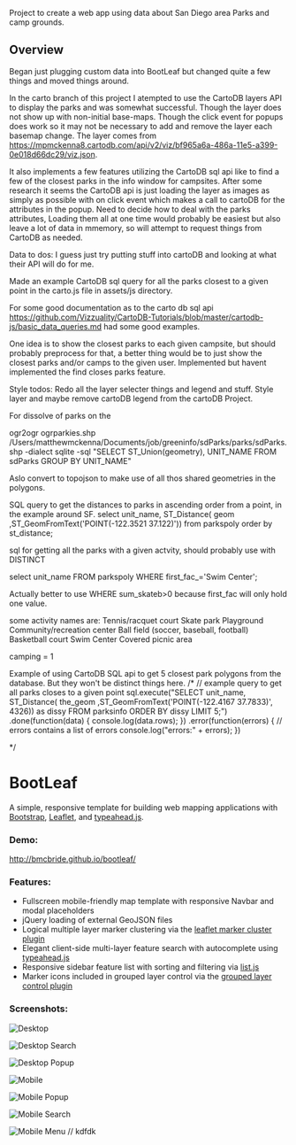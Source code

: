 Project to create a web app using data about San Diego area Parks and camp grounds.

## Overview

Began just plugging custom data into BootLeaf but changed quite a few things and moved things around.  

In the carto branch of this project I atempted to use the CartoDB layers API to display the parks and was somewhat successful. Though the layer does not show up with non-initial base-maps. Though the click event for popups does work so it may not be necessary to add and remove the layer each basemap change. The layer comes from https://mpmckenna8.cartodb.com/api/v2/viz/bf965a6a-486a-11e5-a399-0e018d66dc29/viz.json.

It also implements a few features utilizing the CartoDB sql api like to find a few of the closest parks in the info window for campsites. After some research it seems the CartoDB api is just loading the layer as images as simply as possible with on click event which makes a call to cartoDB for the attributes in the popup.  Need to decide how to deal with the parks attributes, Loading them all at one time would probably be easiest but also leave a lot of data in mmemory, so will attempt to request things from CartoDB as needed.



Data to dos:
  I guess just try putting stuff into cartoDB and looking at what their API will do for me.

  Made an example CartoDB sql query for all the parks closest to a given point in the carto.js file in assets/js directory.

  For some good documentation as to the carto db sql api https://github.com/Vizzuality/CartoDB-Tutorials/blob/master/cartodb-js/basic_data_queries.md had some good examples.

One idea is to show the closest parks to each given campsite, but should probably preprocess for that, a better thing would be to just show the closest parks and/or camps to the given user. Implemented but havent implemented the find closes parks feature.


Style todos:
  Redo all the layer selecter things and legend and stuff. Style layer and maybe remove cartoDB legend from the cartoDB Project.

For dissolve of parks on the

ogr2ogr ogrparkies.shp /Users/matthewmckenna/Documents/job/greeninfo/sdParks/parks/sdParks.shp -dialect sqlite -sql "SELECT ST_Union(geometry), UNIT_NAME FROM sdParks GROUP BY UNIT_NAME"

Aslo convert to topojson to make use of all thos shared geometries in the polygons.

SQL query to get the distances to parks in ascending order from a point, in the example around SF.
    select unit_name, ST_Distance( geom ,ST_GeomFromText('POINT(-122.3521 37.122)')) from parkspoly order by st_distance;


sql for getting all the parks with a given actvity, should probably use with DISTINCT

  select unit_name FROM parkspoly WHERE first_fac_='Swim Center';

  Actually better to use WHERE sum_skateb>0 because first_fac will only hold one value.

some activity names are:
  Tennis/racquet court
  Skate park
  Playground
  Community/recreation center
  Ball field (soccer, baseball, football)
  Basketball court
  Swim Center
  Covered picnic area

  camping = 1





Example of using CartoDB SQL api to get 5 closest park polygons from the database. But they won't be distinct things here.
/*
// example query to get all parks closes to a given point
sql.execute("SELECT unit_name, ST_Distance( the_geom ,ST_GeomFromText('POINT(-122.4167 37.7833)', 4326)) as dissy FROM parksinfo ORDER BY dissy LIMIT 5;")
  .done(function(data) {
      console.log(data.rows);
        })
  .error(function(errors) {
        // errors contains a list of errors
          console.log("errors:" + errors);
      })

*/



BootLeaf
========

A simple, responsive template for building web mapping applications with [Bootstrap](http://getbootstrap.com/), [Leaflet](http://leafletjs.com/), and [typeahead.js](http://twitter.github.io/typeahead.js/).

### Demo:
http://bmcbride.github.io/bootleaf/

### Features:
* Fullscreen mobile-friendly map template with responsive Navbar and modal placeholders
* jQuery loading of external GeoJSON files
* Logical multiple layer marker clustering via the [leaflet marker cluster plugin](https://github.com/Leaflet/Leaflet.markercluster)
* Elegant client-side multi-layer feature search with autocomplete using [typeahead.js](http://twitter.github.io/typeahead.js/)
* Responsive sidebar feature list with sorting and filtering via [list.js](http://listjs.com/)
* Marker icons included in grouped layer control via the [grouped layer control plugin](https://github.com/ismyrnow/Leaflet.groupedlayercontrol)

### Screenshots:

![Desktop](http://bmcbride.github.io/bootleaf/screenshots/bootleaf-desktop1.png)

![Desktop Search](http://bmcbride.github.io/bootleaf/screenshots/bootleaf-desktop2.png)

![Desktop Popup](http://bmcbride.github.io/bootleaf/screenshots/bootleaf-desktop3.png)

![Mobile](http://bmcbride.github.io/bootleaf/screenshots/bootleaf-mobile1.png)

![Mobile Popup](http://bmcbride.github.io/bootleaf/screenshots/bootleaf-mobile2.png)

![Mobile Search](http://bmcbride.github.io/bootleaf/screenshots/bootleaf-mobile3.png)

![Mobile Menu](http://bmcbride.github.io/bootleaf/screenshots/bootleaf-mobile4.png)
// kdfdk
